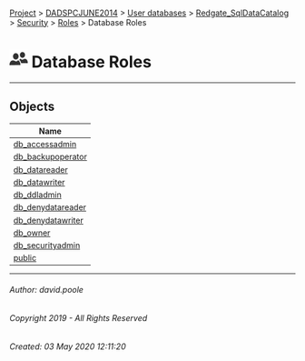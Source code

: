#### 

[Project](../../../../../../readme.md) > [DADSPCJUNE2014](../../../../../readme.md) > [User databases](../../../../readme.md) > [Redgate_SqlDataCatalog](../../../readme.md) > [Security](../../readme.md) > [Roles](../readme.md) > Database Roles

# ![Database Roles](../../../../../../Images/Role_Database32.png) Database Roles

---

## <a name="#objects"></a>Objects

| Name |
|---|
| [db_accessadmin](db_accessadmin.md) |
| [db_backupoperator](db_backupoperator.md) |
| [db_datareader](db_datareader.md) |
| [db_datawriter](db_datawriter.md) |
| [db_ddladmin](db_ddladmin.md) |
| [db_denydatareader](db_denydatareader.md) |
| [db_denydatawriter](db_denydatawriter.md) |
| [db_owner](db_owner.md) |
| [db_securityadmin](db_securityadmin.md) |
| [public](public.md) |


---

###### Author:  david.poole

###### Copyright 2019 - All Rights Reserved

###### Created: 03 May 2020 12:11:20

